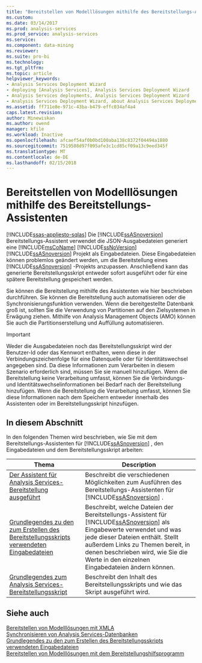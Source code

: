 ```yaml
---
title: "Bereitstellen von Modelllösungen mithilfe des Bereitstellungs-Assistenten | Microsoft Docs"
ms.custom: 
ms.date: 03/14/2017
ms.prod: analysis-services
ms.prod_service: analysis-services
ms.service: 
ms.component: data-mining
ms.reviewer: 
ms.suite: pro-bi
ms.technology: 
ms.tgt_pltfrm: 
ms.topic: article
helpviewer_keywords:
- Analysis Services Deployment Wizard
- deploying [Analysis Services], Analysis Services Deployment Wizard
- Analysis Services deployments, Analysis Services Deployment Wizard
- Analysis Services Deployment Wizard, about Analysis Services Deployment Wizard
ms.assetid: ff711e8e-971c-43ba-b479-effc034af4a4
caps.latest.revision: 
author: Minewiskan
ms.author: owend
manager: kfile
ms.workload: Inactive
ms.openlocfilehash: afcaef54af0b0bd100aba138c8372f04494a1880
ms.sourcegitcommit: 7519508d97f095afe3c1cd85cf09a13c9eed345f
ms.translationtype: MT
ms.contentlocale: de-DE
ms.lasthandoff: 02/15/2018
---
```

# <a name="deploy-model-solutions-using-the-deployment-wizard"></a>Bereitstellen von Modelllösungen mithilfe des Bereitstellungs-Assistenten
[!INCLUDE[ssas-appliesto-sqlas](../../includes/ssas-appliesto-sqlas.md)]
Die [!INCLUDE[ssASnoversion](../../includes/ssasnoversion-md.md)] Bereitstellungs-Assistent verwendet die JSON-Ausgabedateien generiert eine [!INCLUDE[msCoName](../../includes/msconame-md.md)] [!INCLUDE[ssNoVersion](../../includes/ssnoversion-md.md)] [!INCLUDE[ssASnoversion](../../includes/ssasnoversion-md.md)] Projekt als Eingabedateien. Diese Eingabedateien können problemlos geändert werden, um die Bereitstellung eines [!INCLUDE[ssASnoversion](../../includes/ssasnoversion-md.md)] -Projekts anzupassen. Anschließend kann das generierte Bereitstellungsskript entweder sofort ausgeführt oder für eine spätere Bereitstellung gespeichert werden.  
  
 Sie können die Bereitstellung mithilfe des Assistenten wie hier beschrieben durchführen. Sie können die Bereitstellung auch automatisieren oder die Synchronisierungsfunktion verwenden. Wenn die bereitgestellte Datenbank groß ist, sollten Sie die Verwendung von Partitionen auf den Zielsystemen in Erwägung ziehen. Mithilfe von Analysis Management Objects (AMO) können Sie auch die Partitionserstellung und Auffüllung automatisieren.  
  
> [!IMPORTANT]  
>  Weder die Ausgabedateien noch das Bereitstellungsskript wird der Benutzer-Id oder das Kennwort enthalten, wenn diese in der Verbindungszeichenfolge für eine Datenquelle oder für Identitätswechsel angegeben sind. Da diese Informationen zum Verarbeiten in diesem Szenario erforderlich sind, müssen Sie sie manuell hinzufügen. Wenn die Bereitstellung keine Verarbeitung umfasst, können Sie die Verbindungs- und Identitätswechselinformationen bei Bedarf nach der Bereitstellung hinzufügen. Wenn die Bereitstellung die Verarbeitung umfasst, können Sie diese Informationen nach dem Speichern entweder innerhalb des Assistenten oder im Bereitstellungsskript hinzufügen.  
  
## <a name="in-this-section"></a>In diesem Abschnitt  
 In den folgenden Themen wird beschrieben, wie Sie mit dem Bereitstellungs-Assistenten für [!INCLUDE[ssASnoversion](../../includes/ssasnoversion-md.md)] , den Eingabedateien und dem Bereitstellungsskript arbeiten:  
  
|Thema|Description|  
|-----------|-----------------|  
|[Der Assistent für Analysis Services-Bereitstellung ausgeführt](../../analysis-services/multidimensional-models/running-the-analysis-services-deployment-wizard.md)|Beschreibt die verschiedenen Möglichkeiten zum Ausführen des Bereitstellungs-Assistenten für [!INCLUDE[ssASnoversion](../../includes/ssasnoversion-md.md)] .|  
|[Grundlegendes zu den zum Erstellen des Bereitstellungsskripts verwendeten Eingabedateien](../../analysis-services/multidimensional-models/deployment-script-files-input-used-to-create-deployment-script.md)|Beschreibt, welche Dateien der Bereitstellungs-Assistent für [!INCLUDE[ssASnoversion](../../includes/ssasnoversion-md.md)] als Eingabewerte verwendet und was jede dieser Dateien enthält. Stellt außerdem Links zu Themen bereit, in denen beschrieben wird, wie Sie die Werte in den einzelnen Eingabedateien ändern können.|  
|[Grundlegendes zum Analysis Services-Bereitstellungsskript](../../analysis-services/multidimensional-models/understanding-the-analysis-services-deployment-script.md)|Beschreibt den Inhalt des Bereitstellungsskripts und wie das Skript ausgeführt wird.|  
  
## <a name="see-also"></a>Siehe auch  
 [Bereitstellen von Modelllösungen mit XMLA](../../analysis-services/multidimensional-models/deploy-model-solutions-using-xmla.md)   
 [Synchronisieren von Analysis Services-Datenbanken](../../analysis-services/multidimensional-models/synchronize-analysis-services-databases.md)   
 [Grundlegendes zu den zum Erstellen des Bereitstellungsskripts verwendeten Eingabedateien](../../analysis-services/multidimensional-models/deployment-script-files-input-used-to-create-deployment-script.md)   
 [Bereitstellen von Modelllösungen mit dem Bereitstellungshilfsprogramm](../../analysis-services/multidimensional-models/deploy-model-solutions-with-the-deployment-utility.md)  
  
  
